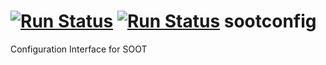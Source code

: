 [![Run Status](https://api.shippable.com/projects/540e73733479c5ea8f9e52fb/badge?branch=master)](https://app.shippable.com/projects/540e73733479c5ea8f9e52fb)
[![Run Status](https://api.shippable.com/projects/540e73733479c5ea8f9e52fb/badge?branch=develop)](https://app.shippable.com/projects/540e73733479c5ea8f9e52fb)
sootconfig
==========

Configuration Interface for SOOT
